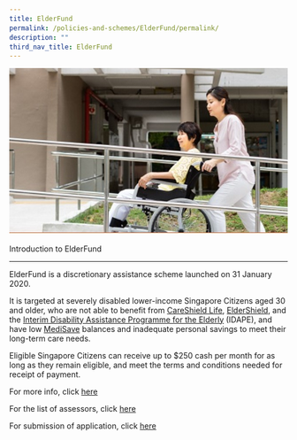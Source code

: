 ```yaml
---
title: ElderFund
permalink: /policies-and-schemes/ElderFund/permalink/
description: ""
third_nav_title: ElderFund
---
```

![](/images/Elderfund.jpg)

Introduction to ElderFund  

----------------------------

ElderFund is a discretionary assistance scheme launched on 31 January 2020. 

It is targeted at severely disabled lower-income Singapore Citizens aged 30 and older, who are not able to benefit from [CareShield Life](https://www.aic.sg/financial-assistance/careshield-life), [ElderShield](https://www.aic.sg/financial-assistance/eldershield), and the [Interim Disability Assistance Programme for the Elderly](https://www.aic.sg/financial-assistance/interim-disability-assistance-programme-elderly) (IDAPE), and have low [MediSave](https://www.aic.sg/financial-assistance/medisave) balances and inadequate personal savings to meet their long-term care needs. 

Eligible Singapore Citizens can receive up to $250 cash per month for as long as they remain eligible, and meet the terms and conditions needed for receipt of payment.


For more info, click [here](https://www.aic.sg/financial-assistance/elderfund)

For the list of assessors, click [here](https://www.aic.sg/financial-assistance/Documents/Application%20Forms/IDAPE%20Assessor%20List.pdf)

For submission of application, click [here](https://efinance.aic.sg/)



